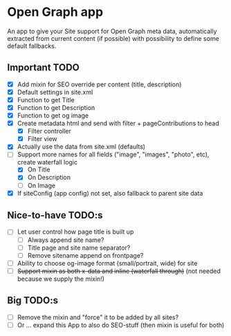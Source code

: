 # Open Graph app

An app to give your Site support for Open Graph meta data, automatically extracted from current content (if possible) with possibility to define some default fallbacks.

## Important TODO

- [x] Add mixin for SEO override per content (title, description)
- [x] Default settings in site.xml
- [x] Function to get Title
- [x] Function to get Description
- [x] Function to get og image
- [x] Create metadata html and send with filter + pageContributions to head
  - [x] Filter controller
  - [x] Filter view
- [x] Actually use the data from site.xml (defaults)
- [ ] Support more names for all fields ("image", "images", "photo", etc), create waterfall logic
  - [x] On Title
  - [x] On Description
  - [ ] On Image
- [x] If siteConfig (app config) not set, also fallback to parent site data

## Nice-to-have TODO:s

- [ ] Let user control how page title is built up
  - [ ] Always append site name?
  - [ ] Title page and site name separator?
  - [ ] Remove sitename append on frontpage?
- [ ] Ability to choose og-image format (small/portrait, wide) for site
- [ ] ~~Support mixin as both x-data and inline (waterfall through)~~ (not needed because we supply the mixin!)

## Big TODO:s

- [ ] Remove the mixin and "force" it to be added by all sites?
- [ ] Or ... expand this App to also do SEO-stuff (then mixin is useful for both)